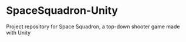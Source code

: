 # SpaceSquadron-Unity
Project repository for Space Squadron, a top-down shooter game made with Unity

